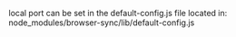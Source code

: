 local port can be set in the default-config.js file located in: node_modules/browser-sync/lib/default-config.js
